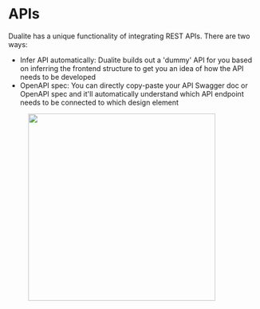 # APIs

Dualite has a unique functionality of integrating REST APIs. There are two ways:

* Infer API automatically: Dualite builds out a 'dummy' API for you based on inferring the frontend structure to get you an idea of how the API needs to be developed
* OpenAPI spec: You can directly copy-paste your API Swagger doc or OpenAPI spec and it'll automatically understand which API endpoint needs to be connected to which design element

<figure><img src="../.gitbook/assets/Screenshot 2025-04-02 at 6.54.35 PM.png" alt="" width="375"><figcaption></figcaption></figure>

